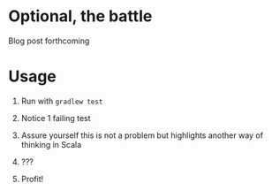 # Optional, the battle

Blog post forthcoming

# Usage

1) Run with `gradlew test`

2) Notice 1 failing test

3) Assure yourself this is not a problem but highlights another way of thinking in Scala

4) ???

5) Profit!
